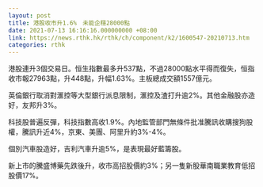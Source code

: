 ```yaml
---
layout: post
title: 港股收市升1.6%　未能企穩28000點
date: 2021-07-13 16:16:16.000000000 +08:00
link: https://news.rthk.hk/rthk/ch/component/k2/1600547-20210713.htm
categories: rthk
---
```


港股連升3個交易日。恒生指數最多升537點，不過28000點水平得而復失，恒指收市報27963點，升448點，升幅1.63%。主板總成交額1557億元。

英倫銀行取消對滙控等大型銀行派息限制，滙控及渣打升逾2%。其他金融股亦造好，友邦升3%。

科技股普遍反彈，科技指數高收1.9%。內地監管部門無條件批准騰訊收購搜狗股權，騰訊升近4%，京東、美團、阿里升約3%-4%。

個別汽車股造好，吉利汽車升逾5%，是表現最好藍籌股。

新上市的騰盛博藥先跌後升，收市高招股價約3%；另一隻新股華南職業教育低招股價17%。
